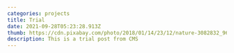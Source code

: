 ```yaml
---
categories: projects
title: Trial
date: 2021-09-28T05:23:28.913Z
thumb: https://cdn.pixabay.com/photo/2018/01/14/23/12/nature-3082832_960_720.jpg
description: This is a trial post from CMS
---
```

